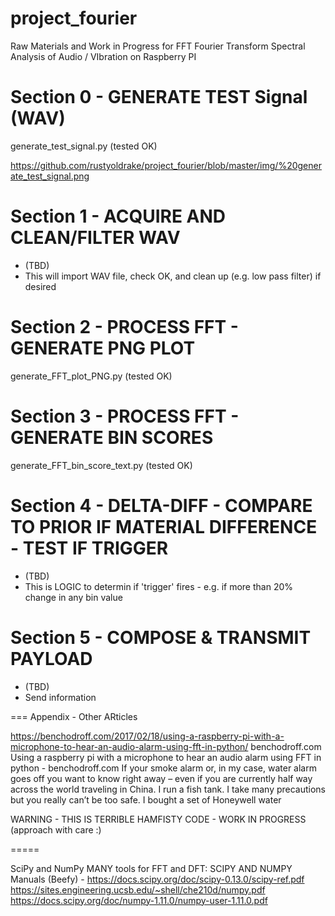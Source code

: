 # project_fourier
Raw Materials and Work in Progress for FFT Fourier Transform Spectral Analysis of Audio / VIbration on Raspberry PI


# Section 0 - GENERATE TEST Signal (WAV)
generate_test_signal.py (tested OK)	

https://github.com/rustyoldrake/project_fourier/blob/master/img/%20generate_test_signal.png

# Section 1 - ACQUIRE AND CLEAN/FILTER WAV 
- (TBD)
- This will import WAV file, check OK, and clean up (e.g. low pass filter) if desired

# Section 2 - PROCESS FFT - GENERATE PNG PLOT
generate_FFT_plot_PNG.py  (tested OK)	

# Section 3 - PROCESS FFT - GENERATE BIN SCORES
generate_FFT_bin_score_text.py  (tested OK)	

# Section 4 - DELTA-DIFF - COMPARE TO PRIOR IF MATERIAL DIFFERENCE - TEST IF TRIGGER
- (TBD)
- This is LOGIC to determin if 'trigger' fires - e.g. if more than 20% change in any bin value 

# Section 5 - COMPOSE & TRANSMIT PAYLOAD
- (TBD)
- Send information 


  
  
  
===
Appendix - Other ARticles

https://benchodroff.com/2017/02/18/using-a-raspberry-pi-with-a-microphone-to-hear-an-audio-alarm-using-fft-in-python/
benchodroff.com
Using a raspberry pi with a microphone to hear an audio alarm using FFT in python - benchodroff.com
If your smoke alarm or, in my case, water alarm goes off you want to know right away – even if you are currently half way across the world traveling in China. I run a fish tank. I take many precautions but you really can’t be too safe. I bought a set of Honeywell water


WARNING - THIS IS TERRIBLE HAMFISTY CODE - WORK IN PROGRESS (approach with care :)




=====

SciPy and NumPy MANY tools for FFT and DFT:
SCIPY AND NUMPY Manuals (Beefy) -
https://docs.scipy.org/doc/scipy-0.13.0/scipy-ref.pdf
https://sites.engineering.ucsb.edu/~shell/che210d/numpy.pdf
https://docs.scipy.org/doc/numpy-1.11.0/numpy-user-1.11.0.pdf
